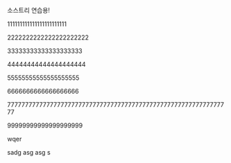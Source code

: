 소스트리 연습용!

111111111111111111111111

2222222222222222222222

33333333333333333333

44444444444444444444

55555555555555555555

6666666666666666666

777777777777777777777777777777777777777777777777777777777777777

99999999999999999999

wqer

 sadg asg asg s
